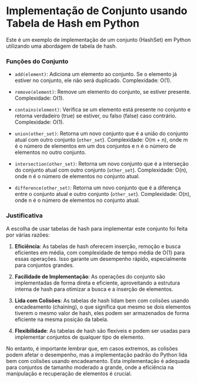 # Implementação de Conjunto usando Tabela de Hash em Python

Este é um exemplo de implementação de um conjunto (HashSet) em Python utilizando uma abordagem de tabela de hash.

### Funções do Conjunto

- `add(element)`: Adiciona um elemento ao conjunto. Se o elemento já estiver no conjunto, ele não será duplicado. Complexidade: O(1).

- `remove(element)`: Remove um elemento do conjunto, se estiver presente. Complexidade: O(1).

- `contains(element)`: Verifica se um elemento está presente no conjunto e retorna verdadeiro (true) se estiver, ou falso (false) caso contrário. Complexidade: O(1).

- `union(other_set)`: Retorna um novo conjunto que é a união do conjunto atual com outro conjunto (`other_set`). Complexidade: O(m + n), onde m é o número de elementos em um dos conjuntos e n é o número de elementos no outro conjunto.

- `intersection(other_set)`: Retorna um novo conjunto que é a interseção do conjunto atual com outro conjunto (`other_set`). Complexidade: O(n), onde n é o número de elementos no conjunto atual.

- `difference(other_set)`: Retorna um novo conjunto que é a diferença entre o conjunto atual e outro conjunto (`other_set`). Complexidade: O(n), onde n é o número de elementos no conjunto atual.

### Justificativa

A escolha de usar tabelas de hash para implementar este conjunto foi feita por várias razões:

1. **Eficiência**: As tabelas de hash oferecem inserção, remoção e busca eficientes em média, com complexidade de tempo média de O(1) para essas operações. Isso garante um desempenho rápido, especialmente para conjuntos grandes.

2. **Facilidade de Implementação**: As operações do conjunto são implementadas de forma direta e eficiente, aproveitando a estrutura interna de hash para otimizar a busca e a inserção de elementos.

3. **Lida com Colisões**: As tabelas de hash lidam bem com colisões usando encadeamento (chaining), o que significa que mesmo se dois elementos tiverem o mesmo valor de hash, eles podem ser armazenados de forma eficiente na mesma posição da tabela.

4. **Flexibilidade**: As tabelas de hash são flexíveis e podem ser usadas para implementar conjuntos de qualquer tipo de elemento.

No entanto, é importante lembrar que, em casos extremos, as colisões podem afetar o desempenho, mas a implementação padrão do Python lida bem com colisões usando encadeamento. Esta implementação é adequada para conjuntos de tamanho moderado a grande, onde a eficiência na manipulação e recuperação de elementos é crucial.
